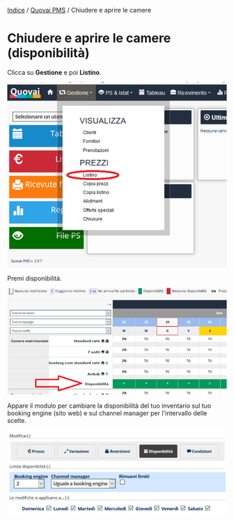 [Indice](index.md) / [Quovai PMS](quovai-pms-it.md) / Chiudere e aprire le camere

# Chiudere e aprire le camere (disponibilità)

Clicca su **Gestione** e poi **Listino**.

![](images/gestione-listino-001.png)

Premi disponibilità. 

![](images/chiudere-aprire-camere-002.png)

Appare il modulo per cambiare la disponibilità del tuo inventario sul tuo booking engine (sito web) e sul channel manager per l'intervallo delle scelte.

![](images/impostare-prezzi-005.png) 